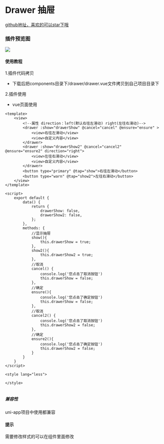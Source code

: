# Drawer 抽屉

[github地址，喜欢的可以star下哦](https://github.com/xiaowang1314/uniapp-plugin-collections/blob/master/markdowns/drawer.md)

### 插件预览图
![](https://github.com/xiaowang1314/uniapp-plugin-collections/blob/master/static/drawer.gif)

#### 使用教程

1.插件代码拷贝

- 下载后把components目录下/drawer/drawer.vue文件拷贝到自己项目目录下


2.插件使用

- vue页面使用

```
<template>
	<view>
		<!--属性 direction：left(默认右往左滑动) right(左往右滑动)-->
		<drawer :show="drawerShow" @cancel="cancel" @ensure="ensure" >
			<view>右往左滑动</view>
			<view>自定义内容</view>
		</drawer>
		<drawer :show="drawerShow2" @cancel="cancel2" @ensure="ensure2" direction="right">
			<view>左往右滑动</view>
			<view>自定义内容</view>
		</drawer>
		<button type="primary" @tap="show">右往左滑动</button>
		<button type="warn" @tap="show2">左往右滑动</button>
	</view>
</template>

<script>
	export default {
		data() {
			return {
				drawerShow: false,
				drawerShow2: false,
			};
		},
		methods: {
			//显示抽屉
			show(){
				this.drawerShow = true;
			},
			show2(){
				this.drawerShow2 = true;
			},
			//取消
			cancel() {
				console.log('您点击了取消按钮')
				this.drawerShow = false;
			},
			//确定
			ensure(){
				console.log('您点击了确定按钮')
				this.drawerShow = false;
			},
			//取消
			cancel2() {
				console.log('您点击了取消按钮')
				this.drawerShow2 = false;
			},
			//确定
			ensure2(){
				console.log('您点击了确定按钮')
				this.drawerShow2 = false;
			}
		}
	}
</script>

<style lang="less">

</style>


```

##### 兼容性
uni-app项目中使用都兼容

#### 提示
需要修改样式的可以在组件里面修改